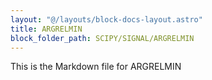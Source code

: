 ```yaml
---
layout: "@/layouts/block-docs-layout.astro"
title: ARGRELMIN
block_folder_path: SCIPY/SIGNAL/ARGRELMIN
---
```


This is the Markdown file for ARGRELMIN

